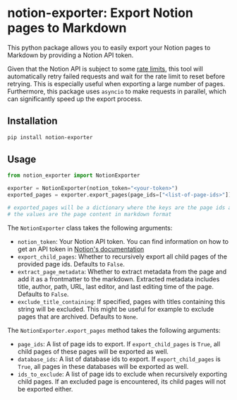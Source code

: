 # notion-exporter: Export Notion pages to Markdown

This python package allows you to easily export your Notion pages to Markdown by providing a Notion API token.

Given that the Notion API is subject to some [rate limits](https://developers.notion.com/reference/request-limits),
this tool will automatically retry failed requests and wait for the rate limit to reset before retrying. This is
especially useful when exporting a large number of pages. Furthermore, this package uses `asyncio` to make requests in
parallel, which can significantly speed up the export process.

## Installation

```bash
pip install notion-exporter
```

## Usage

```python
from notion_exporter import NotionExporter

exporter = NotionExporter(notion_token="<your-token>")
exported_pages = exporter.export_pages(page_ids=["<list-of-page-ids>"])

# exported_pages will be a dictionary where the keys are the page ids and 
# the values are the page content in markdown format
```

The `NotionExporter` class takes the following arguments:
- `notion_token`: Your Notion API token. You can find information on how to get an API token in [Notion's documentation](https://developers.notion.com/docs/create-a-notion-integration)
- `export_child_pages`: Whether to recursively export all child pages of the provided page ids. Defaults to `False`.
- `extract_page_metadata`: Whether to extract metadata from the page and add it as a frontmatter to the markdown. 
                           Extracted metadata includes title, author, path, URL, last editor, and last editing time of 
                           the page. Defaults to `False`.
- `exclude_title_containing`: If specified, pages with titles containing this string will be excluded. This might be
                              useful for example to exclude pages that are archived. Defaults to `None`.

The `NotionExporter.export_pages` method takes the following arguments:
- `page_ids`: A list of page ids to export. If `export_child_pages` is `True`, all child pages of these pages will be
              exported as well.
- `database_ids`: A list of database ids to export. If `export_child_pages` is `True`, all pages in these databases
                  will be exported as well.
- `ids_to_exclude`: A list of page ids to exclude when recursively exporting child pages. If an excluded page is
                    encountered, its child pages will not be exported either.